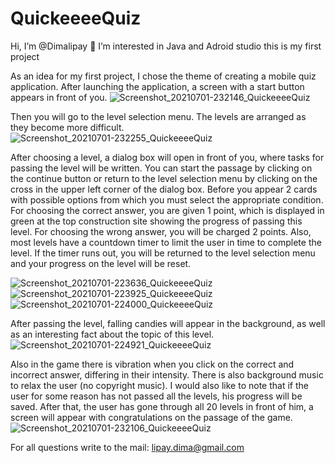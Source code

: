 # QuickeeeeQuiz
Hi, I’m @Dimalipay
👀 I’m interested in Java and Adroid studio
this is my first project

As an idea for my first project, I chose the theme of creating a mobile quiz application.
After launching the application, a screen with a start button appears in front of you.
![Screenshot_20210701-232146_QuickeeeeQuiz](https://user-images.githubusercontent.com/59018353/124185479-b845eb80-dac3-11eb-9a7d-34c9ec82933b.png)

Then you will go to the level selection menu. The levels are arranged as they become more difficult.
![Screenshot_20210701-232255_QuickeeeeQuiz](https://user-images.githubusercontent.com/59018353/124185524-c72c9e00-dac3-11eb-9c4e-e2c57c1e32e1.png)

After choosing a level, a dialog box will open in front of you, where tasks for passing the level will be written. You can start the passage by clicking on the continue button or return to the level selection menu by clicking on the cross in the upper left corner of the dialog box. Before you appear 2 cards with possible options from which you must select the appropriate condition. For choosing the correct answer, you are given 1 point, which is displayed in green at the top construction site showing the progress of passing this level. For choosing the wrong answer, you will be charged 2 points. Also, most levels have a countdown timer to limit the user in time to complete the level. If the timer runs out, you will be returned to the level selection menu and your progress on the level will be reset.

![Screenshot_20210701-223636_QuickeeeeQuiz](https://user-images.githubusercontent.com/59018353/124185541-cc89e880-dac3-11eb-8190-e9bec32fe165.png)
![Screenshot_20210701-223925_QuickeeeeQuiz](https://user-images.githubusercontent.com/59018353/124185578-d6135080-dac3-11eb-83f8-83987670f0ff.png)
![Screenshot_20210701-224000_QuickeeeeQuiz](https://user-images.githubusercontent.com/59018353/124185582-d7dd1400-dac3-11eb-9bb4-28a6c5e9fe33.png)

After passing the level, falling candies will appear in the background, as well as an interesting fact about the topic of this level.
![Screenshot_20210701-224921_QuickeeeeQuiz](https://user-images.githubusercontent.com/59018353/124185826-25f21780-dac4-11eb-9fde-5d52b1312f70.png)


Also in the game there is vibration when you click on the correct and incorrect answer, differing in their intensity. There is also background music to relax the user (no copyright music). I would also like to note that if the user for some reason has not passed all the levels, his progress will be saved.
After that, the user has gone through all 20 levels in front of him, a screen will appear with congratulations on the passage of the game.
![Screenshot_20210701-232106_QuickeeeeQuiz](https://user-images.githubusercontent.com/59018353/124185694-f216f200-dac3-11eb-9da7-3d1060498e0e.png)


For all questions write to the mail: lipay.dima@gmail.com
